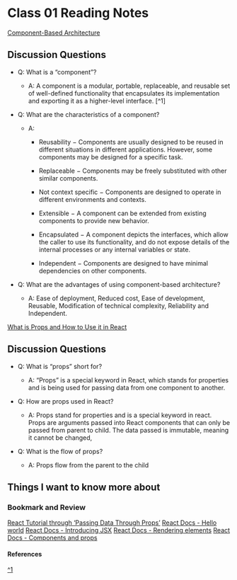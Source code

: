 
# Class 01 Reading Notes

[Component-Based Architecture](https://www.tutorialspoint.com/software_architecture_design/component_based_architecture.htm)

## Discussion Questions

- Q: What is a “component”?

  - A: A component is a modular, portable, replaceable, and reusable set of well-defined functionality that encapsulates its implementation and exporting it as a higher-level interface. [^1]

- Q: What are the characteristics of a component?

  - A:  
    - Reusability − Components are usually designed to be reused in different situations in different
  applications. However, some components may be designed for a specific task.

    - Replaceable − Components may be freely substituted with other similar components.

    - Not context specific − Components are designed to operate in different environments and contexts.

    - Extensible − A component can be extended from existing components to provide new behavior.

    - Encapsulated − A component depicts the interfaces, which allow the caller to use its functionality, and do not expose details of the internal processes or any internal variables or state.
    - Independent − Components are designed to have minimal dependencies on other components.

- Q: What are the advantages of using component-based architecture?

  - A: Ease of deployment, Reduced cost, Ease of development, Reusable, Modification of technical complexity, Reliability and Independent.

[What is Props and How to Use it in React](https://itnext.io/what-is-props-and-how-to-use-it-in-react-da307f500da0#:~:text=“Props”%20is%20a%20special%20keyword,way%20from%20parent%20to%20child)

## Discussion Questions

- Q: What is “props” short for?

  - A: “Props” is a special keyword in React, which stands for properties and is being used for passing data from one component to another.

- Q: How are props used in React?

  - A: Props stand for properties and is a special keyword in react. Props are arguments passed into React components that can only be passed from parent to child. The data passed is immutable, meaning it cannot be changed,

- Q: What is the flow of props?

  - A: Props flow from the parent to the child

## Things I want to know more about


### Bookmark and Review

[React Tutorial through ‘Passing Data Through Props’](https://reactjs.org/tutorial/tutorial.html)
[React Docs - Hello world](https://reactjs.org/docs/hello-world.html)
[React Docs - Introducing JSX](https://reactjs.org/docs/introducing-jsx.html)
[React Docs - Rendering elements](https://reactjs.org/docs/rendering-elements.html)
[React Docs - Components and props](https://reactjs.org/docs/components-and-props.html)

#### References

[^1](https://www.tutorialspoint.com/software_architecture_design/component_based_architecture.htm)
